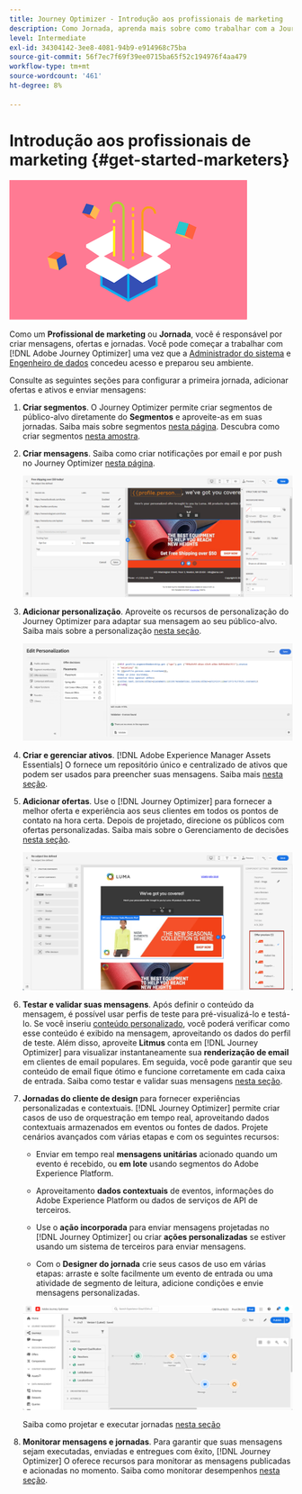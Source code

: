 ```yaml
---
title: Journey Optimizer - Introdução aos profissionais de marketing
description: Como Jornada, aprenda mais sobre como trabalhar com a Journey Optimizer
level: Intermediate
exl-id: 34304142-3ee8-4081-94b9-e914968c75ba
source-git-commit: 56f7ec7f69f39ee0715ba65f52c194976f4aa479
workflow-type: tm+mt
source-wordcount: '461'
ht-degree: 8%

---
```


# Introdução aos profissionais de marketing {#get-started-marketers}

![comerciante](assets/do-not-localize/user-3.png)

Como um **Profissional de marketing** ou **Jornada**, você é responsável por criar mensagens, ofertas e jornadas. Você pode começar a trabalhar com [!DNL Adobe Journey Optimizer] uma vez que a [Administrador do sistema](administrator.md) e [Engenheiro de dados](data-engineer.md) concedeu acesso e preparou seu ambiente.

Consulte as seguintes seções para configurar a primeira jornada, adicionar ofertas e ativos e enviar mensagens:

1. **Criar segmentos**. O Journey Optimizer permite criar segmentos de público-alvo diretamente do **Segmentos** e aproveite-as em suas jornadas.  Saiba mais sobre segmentos [nesta página](../../segment/about-segments.md). Descubra como criar segmentos [nesta amostra](../../segment/creating-a-segment.md).

1. **Criar mensagens**. Saiba como criar notificações por email e por push no Journey Optimizer [nesta página](../../messages/create-message.md).

   ![](../assets/email_designer_7.png)

1. **Adicionar personalização**. Aproveite os recursos de personalização do Journey Optimizer para adaptar sua mensagem ao seu público-alvo. Saiba mais sobre a personalização [nesta seção](../../personalization/personalize.md).

   ![](../assets/perso_ee2.png)

1. **Criar e gerenciar ativos**. [!DNL Adobe Experience Manager Assets Essentials] O fornece um repositório único e centralizado de ativos que podem ser usados para preencher suas mensagens. Saiba mais [nesta seção](../../messages/assets-essentials.md).

1. **Adicionar ofertas**. Use o [!DNL Journey Optimizer] para fornecer a melhor oferta e experiência aos seus clientes em todos os pontos de contato na hora certa. Depois de projetado, direcione os públicos com ofertas personalizadas. Saiba mais sobre o Gerenciamento de decisões [nesta seção](../../offers/get-started/starting-offer-decisioning.md).

   ![](../assets/offers-e2e-offers-displayed.png)

1. **Testar e validar suas mensagens**. Após definir o conteúdo da mensagem, é possível usar perfis de teste para pré-visualizá-lo e testá-lo. Se você inseriu [conteúdo personalizado](../../personalization/personalize.md), você poderá verificar como esse conteúdo é exibido na mensagem, aproveitando os dados do perfil de teste. Além disso, aproveite **Litmus** conta em [!DNL Journey Optimizer] para visualizar instantaneamente sua **renderização de email** em clientes de email populares. Em seguida, você pode garantir que seu conteúdo de email fique ótimo e funcione corretamente em cada caixa de entrada. Saiba como testar e validar suas mensagens [nesta seção](../../messages/preview.md).

1. **Jornadas do cliente de design** para fornecer experiências personalizadas e contextuais. [!DNL Journey Optimizer] permite criar casos de uso de orquestração em tempo real, aproveitando dados contextuais armazenados em eventos ou fontes de dados. Projete cenários avançados com várias etapas e com os seguintes recursos:

   * Enviar em tempo real **mensagens unitárias** acionado quando um evento é recebido, ou **em lote** usando segmentos do Adobe Experience Platform.

   * Aproveitamento **dados contextuais** de eventos, informações do Adobe Experience Platform ou dados de serviços de API de terceiros.

   * Use o **ação incorporada** para enviar mensagens projetadas no [!DNL Journey Optimizer] ou criar **ações personalizadas** se estiver usando um sistema de terceiros para enviar mensagens.

   * Com o **Designer do jornada** crie seus casos de uso em várias etapas: arraste e solte facilmente um evento de entrada ou uma atividade de segmento de leitura, adicione condições e envie mensagens personalizadas.

   ![](../assets/copy-paste3.png)

   Saiba como projetar e executar jornadas [nesta seção](../../building-journeys/journey-gs.md)

1. **Monitorar mensagens e jornadas**. Para garantir que suas mensagens sejam executadas, enviadas e entregues com êxito, [!DNL Journey Optimizer] O oferece recursos para monitorar as mensagens publicadas e acionadas no momento. Saiba como monitorar desempenhos [nesta seção](../../messages/message-monitoring.md).
